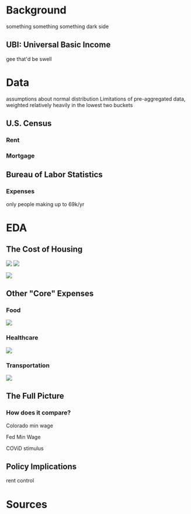 # Background
something something something dark side
## UBI: Universal Basic Income
gee that'd be swell

# Data

assumptions about normal distribution
Limitations of pre-aggregated data, weighted relatively heavily in the lowest two buckets
## U.S. Census
### Rent
### Mortgage
## Bureau of Labor Statistics
### Expenses
only people making up to 69k/yr

# EDA
## The Cost of Housing
![](images/rent_hist.png)
![](images/rent_hist_with_dist.png)

![](images/mortgage_hist.png)
## Other "Core" Expenses


### Food

![](images/food_dist.png)

### Healthcare

![](images/healthcare_dist.png)

### Transportation

![](images/transportation_dist.png)

## The Full Picture
### How does it compare?
Colorado min wage

Fed Min Wage

COViD stimulus
## Policy Implications
rent control

# Sources